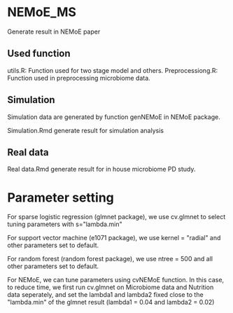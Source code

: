 # NEMoE_MS
Generate result in NEMoE paper

## Used function
utils.R: Function used for two stage model and others.
Preprocessiong.R: Function used in preprocessing microbiome data.


## Simulation
Simulation data are generated by function genNEMoE in NEMoE package.

Simulation.Rmd generate result for simulation analysis

## Real data

Real data.Rmd generate result for in house microbiome PD study.

# Parameter setting

For sparse logistic regression (glmnet package), we use cv.glmnet to select tuning parameters with s="lambda.min"

For support vector machine (e1071 package), we use kernel = "radial" and other parameters set to default.

For random forest (random forest package), we use ntree = 500 and all other parameters set to default.

For NEMoE, we can tune parameters using cvNEMoE function. In this case, to reduce time, we first run cv.glmnet on Microbiome data and Nutrition data seperately, and set the lambda1 and lambda2 fixed close to the "lambda.min" of the glmnet result (lambda1 = 0.04 and lambda2 = 0.02)
